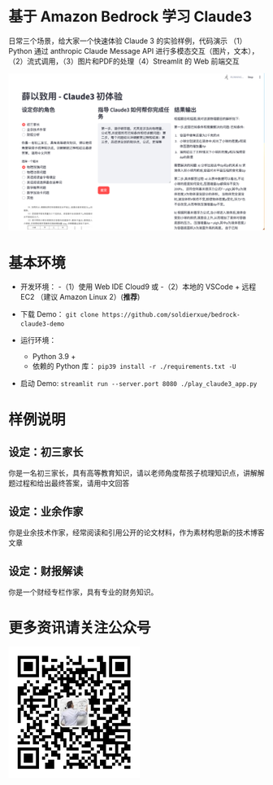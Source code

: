 # 基于 Amazon Bedrock 学习 Claude3

日常三个场景，给大家一个快速体验 Claude 3 的实验样例，代码演示 （1）Python 通过 anthropic Claude Message API 进行多模态交互（图片，文本），（2）流式调用，（3）图片和PDF的处理（4）Streamlit 的 Web 前端交互

![IMAGE](./images/demo_home.png)
# 基本环境

* 开发环境：
    -（1）使用 Web IDE Cloud9 或
    -（2）本地的 VSCode + 远程 EC2 （建议 Amazon Linux 2）(**推荐**)

* 下载 Demo：
  `git clone https://github.com/soldierxue/bedrock-claude3-demo`
* 运行环境：
    * Python 3.9 + 
    * 依赖的 Python 库：
    `pip39 install -r ./requirements.txt -U`

* 启动 Demo:
  `streamlit run --server.port 8080 ./play_claude3_app.py`

# 样例说明

## 设定：初三家长

你是一名初三家长，具有高等教育知识，请以老师角度帮孩子梳理知识点，讲解解题过程和给出最终答案，请用中文回答

## 设定：业余作家

你是业余技术作家，经常阅读和引用公开的论文材料，作为素材构思新的技术博客文章

## 设定：财报解读

你是一个财经专栏作家，具有专业的财务知识。

# 更多资讯请关注公众号

![IMAGE](./images/qrcode_wechat.jpg)
